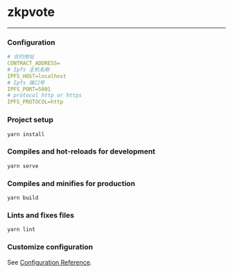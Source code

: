 # zkpvote

---

### Configuration

```yml
# 合约地址
CONTRACT_ADDRESS=
# Ipfs 主机名称
IPFS_HOST=localhost
# Ipfs 端口号
IPFS_PORT=5001
# protocol http or https
IPFS_PROTOCOL=http
```

### Project setup

```
yarn install
```

### Compiles and hot-reloads for development

```
yarn serve
```

### Compiles and minifies for production

```
yarn build
```

### Lints and fixes files

```
yarn lint
```

### Customize configuration

See [Configuration Reference](https://cli.vuejs.org/config/).
